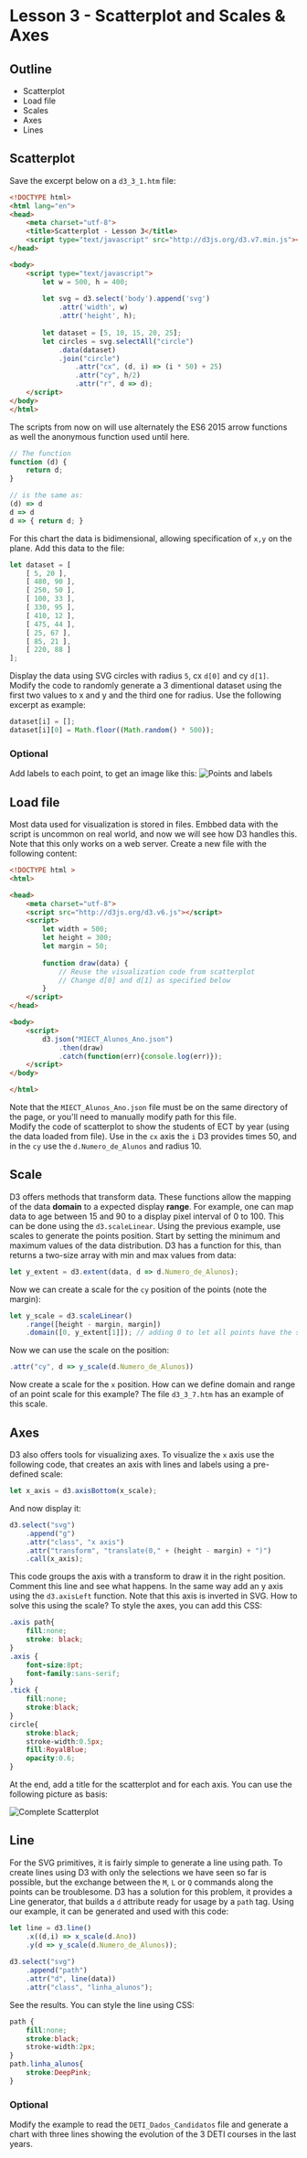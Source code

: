 
# Lesson 3 - Scatterplot and Scales & Axes

## Outline
* Scatterplot
* Load file
* Scales
* Axes
* Lines

## Scatterplot

Save the excerpt below on a `d3_3_1.htm` file:

``` html
<!DOCTYPE html>
<html lang="en">
<head>
    <meta charset="utf-8">
    <title>Scatterplot - Lesson 3</title>
    <script type="text/javascript" src="http://d3js.org/d3.v7.min.js"></script>
</head>

<body>
    <script type="text/javascript">
        let w = 500, h = 400;
       
        let svg = d3.select('body').append('svg')
            .attr('width', w)
            .attr('height', h);
        
        let dataset = [5, 10, 15, 20, 25];
        let circles = svg.selectAll("circle")
            .data(dataset)
            .join("circle")
                .attr("cx", (d, i) => (i * 50) + 25)
                .attr("cy", h/2)
                .attr("r", d => d);
    </script>    
</body>
</html>
```

The scripts from now on will use alternately the ES6 2015 arrow functions as well the anonymous function used until here.

``` javascript
// The function
function (d) {
    return d;
}

// is the same as:
(d) => d
d => d
d => { return d; }
```

For this chart the data is bidimensional, allowing specification of `x,y` on the plane. Add this data to the file:
``` javascript
let dataset = [
    [ 5, 20 ],
    [ 480, 90 ],
    [ 250, 50 ],
    [ 100, 33 ],
    [ 330, 95 ],
    [ 410, 12 ],
    [ 475, 44 ],
    [ 25, 67 ],
    [ 85, 21 ],
    [ 220, 88 ]
];
```
Display the data using SVG circles with radius `5`, cx `d[0]` and cy `d[1]`. Modify the code to randomly generate a 3 dimentional dataset using the first two values to x and y and the third one for radius. Use the following excerpt as example:
``` javascript
dataset[i] = [];
dataset[i][0] = Math.floor((Math.random() * 500));
```

### Optional
Add labels to each point, to get an image like this:
![Points and labels](./points_labels.jpg)

## Load file
Most data used for visualization is stored in files. Embbed data with the script is uncommon on real world, and now we will see how D3 handles this. Note that this only works on a web server. Create a new file with the following content:
``` html
<!DOCTYPE html >
<html>

<head>
    <meta charset="utf-8">
    <script src="http://d3js.org/d3.v6.js"></script>
    <script>
        let width = 500;
        let height = 300;
        let margin = 50;
        
        function draw(data) {
            // Reuse the visualization code from scatterplot
            // Change d[0] and d[1] as specified below
        }
    </script>
</head>

<body>
    <script>
        d3.json("MIECT_Alunos_Ano.json")
            .then(draw)
            .catch(function(err){console.log(err)});
    </script>
</body>

</html>
```
Note that the `MIECT_Alunos_Ano.json` file must be on the same directory of the page, or you'll need to manually modify path for this file.   
Modify the code of scatterplot to show the students of ECT by year (using the data loaded from file). Use in the `cx` axis the `i` D3 provides times 50, and in the `cy` use the `d.Numero_de_Alunos` and radius 10.

## Scale
D3 offers methods that transform data. These functions allow the mapping of the data __domain__ to a expected display __range__. For example, one can map data to age between 15 and 90 to a display pixel interval of 0 to 100. This can be done using the `d3.scaleLinear`.
Using the previous example, use scales to generate the points position. Start by setting the minimum and 
maximum values of the data distribution. D3 has a function for this, than returns a two-size array with min and max values from data:
``` javascript
let y_extent = d3.extent(data, d => d.Numero_de_Alunos);
```
Now we can create a scale for the `cy` position of the points (note the margin):
``` javascript
let y_scale = d3.scaleLinear()
    .range([height - margin, margin])
    .domain([0, y_extent[1]]); // adding 0 to let all points have the same base
```
Now we can use the scale on the position:
``` javascript
.attr("cy", d => y_scale(d.Numero_de_Alunos))
```
Now create a scale for the `x` position. How can we define domain and range of an point scale for this example? The file `d3_3_7.htm` has an example of this scale.

## Axes
D3 also offers tools for visualizing axes. To visualize the `x` axis use the following code, that creates an axis with lines and labels using a pre-defined scale:

``` javascript
let x_axis = d3.axisBottom(x_scale);
```

And now display it:
``` javascript
d3.select("svg")
    .append("g")
    .attr("class", "x axis")
    .attr("transform", "translate(0," + (height - margin) + ")")
    .call(x_axis);
```
This code groups the axis with a transform to draw it in the right position. Comment this line and see what happens. In the same way add an y axis using the `d3.axisLeft` function. Note that this axis is inverted in SVG. How to solve this using the scale?
To style the axes, you can add this CSS:
``` css
.axis path{
    fill:none;
    stroke: black;
}
.axis {
    font-size:8pt;
    font-family:sans-serif;
}
.tick {
    fill:none;
    stroke:black;
}
circle{
    stroke:black;
    stroke-width:0.5px;
    fill:RoyalBlue;
    opacity:0.6;
}
```
At the end, add a title for the scatterplot and for each axis. You can use the following picture as basis:

![Complete Scatterplot](./complete_scatterplot.jpg)

## Line
For the SVG primitives, it is fairly simple to generate a line using path. To create lines using D3 with only the selections we have seen so far is possible, but the exchange between the `M`, `L` or `Q` commands along the points can be troublesome. D3 has a solution for this problem, it provides a Line generator, that builds a `d` attribute ready for usage by a `path` tag. Using our example, it can be generated and used with this code:
``` javascript
let line = d3.line()
    .x((d,i) => x_scale(d.Ano))
    .y(d => y_scale(d.Numero_de_Alunos));
    
d3.select("svg")
    .append("path")
    .attr("d", line(data))
    .attr("class", "linha_alunos");
```
See the results. You can style the line using CSS:
``` css
path {
    fill:none;
    stroke:black;
    stroke-width:2px;
} 
path.linha_alunos{
    stroke:DeepPink;
}
```

### Optional
Modify the example to read the `DETI_Dados_Candidatos` file and generate a chart with three lines showing the evolution of the 3 DETI courses in the last years.

